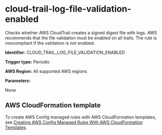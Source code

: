 # cloud\-trail\-log\-file\-validation\-enabled<a name="cloud-trail-log-file-validation-enabled"></a>

Checks whether AWS CloudTrail creates a signed digest file with logs\. AWS recommends that the file validation must be enabled on all trails\. The rule is noncompliant if the validation is not enabled\. 

**Identifier:** CLOUD\_TRAIL\_LOG\_FILE\_VALIDATION\_ENABLED

**Trigger type:** Periodic

**AWS Region:** All supported AWS regions

**Parameters:**

None  

## AWS CloudFormation template<a name="w29aac11c33c17b7c75c15"></a>

To create AWS Config managed rules with AWS CloudFormation templates, see [Creating AWS Config Managed Rules With AWS CloudFormation Templates](aws-config-managed-rules-cloudformation-templates.md)\.